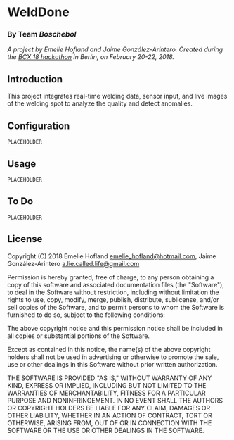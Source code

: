 # WeldDone

### By Team _Boschebol_

_A project by Emelie Hofland and Jaime González-Arintero. Created during the [BCX 18 hackathon](http://bcw.bosch-si.com/berlin/hackathon/) in Berlin, on February 20-22, 2018._

## Introduction
This project integrates real-time welding data, sensor input, and live images of the welding spot to analyze the quality and detect anomalies.

## Configuration
`PLACEHOLDER`

## Usage
`PLACEHOLDER`

## To Do
`PLACEHOLDER`

## License
Copyright (C) 2018 Emelie Hofland <emelie_hofland@hotmail.com>, Jaime González-Arintero <a.lie.called.life@gmail.com>

Permission is hereby granted, free of charge, to any person obtaining a copy of this software and associated documentation files (the "Software"), to deal in the Software without restriction, including without limitation the rights to use, copy, modify, merge, publish, distribute, sublicense, and/or sell
copies of the Software, and to permit persons to whom the Software is furnished to do so, subject to the following conditions:

The above copyright notice and this permission notice shall be included in all copies or substantial portions of the Software.

Except as contained in this notice, the name(s) of the above copyright holders shall not be used in advertising or otherwise to promote the sale, use or
other dealings in this Software without prior written authorization.

THE SOFTWARE IS PROVIDED "AS IS," WITHOUT WARRANTY OF ANY KIND, EXPRESS OR IMPLIED, INCLUDING BUT NOT LIMITED TO THE WARRANTIES OF MERCHANTABILITY,
FITNESS FOR A PARTICULAR PURPOSE AND NONINFRINGEMENT.  IN NO EVENT SHALL THE AUTHORS OR COPYRIGHT HOLDERS BE LIABLE FOR ANY CLAIM, DAMAGES OR OTHER
LIABILITY, WHETHER IN AN ACTION OF CONTRACT, TORT OR OTHERWISE, ARISING FROM, OUT OF OR IN CONNECTION WITH THE SOFTWARE OR THE USE OR OTHER DEALINGS IN THE
SOFTWARE.
